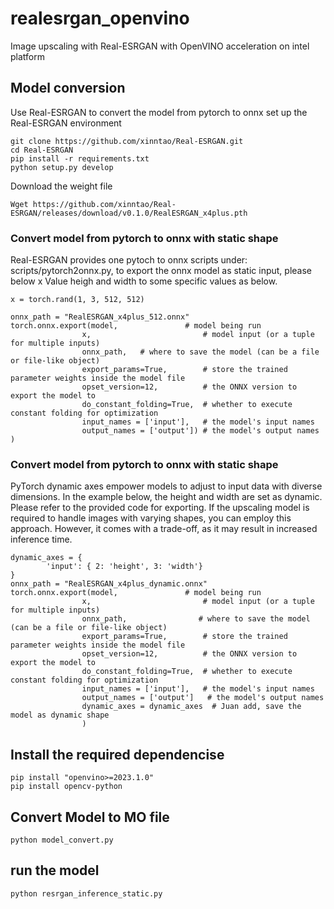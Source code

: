 # realesrgan_openvino
Image upscaling with Real-ESRGAN with OpenVINO acceleration on intel platform

## Model conversion 
Use Real-ESRGAN to convert the model from pytorch to onnx
set up the Real-ESRGAN environment 
```
git clone https://github.com/xinntao/Real-ESRGAN.git
cd Real-ESRGAN
pip install -r requirements.txt
python setup.py develop
```
Download the weight file 
```
Wget https://github.com/xinntao/Real-ESRGAN/releases/download/v0.1.0/RealESRGAN_x4plus.pth
```
### Convert model from pytorch to onnx with static shape
Real-ESRGAN provides one pytoch to onnx scripts under: scripts/pytorch2onnx.py, to export the onnx model as static input, please below x Value heigh and width to some specific values as below.
```
x = torch.rand(1, 3, 512, 512)

onnx_path = "RealESRGAN_x4plus_512.onnx"
torch.onnx.export(model,               # model being run
                x,                         # model input (or a tuple for multiple inputs)
                onnx_path,   # where to save the model (can be a file or file-like object)
                export_params=True,        # store the trained parameter weights inside the model file
                opset_version=12,          # the ONNX version to export the model to
                do_constant_folding=True,  # whether to execute constant folding for optimization
                input_names = ['input'],   # the model's input names
                output_names = ['output']) # the model's output names
)
```
### Convert model from pytorch to onnx with static shape
PyTorch dynamic axes empower models to adjust to input data with diverse dimensions. In the example below, the height and width are set as dynamic. Please refer to the provided code for exporting. If the upscaling model is required to handle images with varying shapes, you can employ this approach. However, it comes with a trade-off, as it may result in increased inference time.
```
dynamic_axes = {
        'input': { 2: 'height', 3: 'width'}
}
onnx_path = "RealESRGAN_x4plus_dynamic.onnx"
torch.onnx.export(model,               # model being run
                x,                         # model input (or a tuple for multiple inputs)
                onnx_path,                # where to save the model (can be a file or file-like object)
                export_params=True,        # store the trained parameter weights inside the model file
                opset_version=12,          # the ONNX version to export the model to
                do_constant_folding=True,  # whether to execute constant folding for optimization
                input_names = ['input'],   # the model's input names
                output_names = ['output']   # the model's output names
                dynamic_axes = dynamic_axes  # Juan add, save the model as dynamic shape
                )    

```
## Install the required dependencise 
```
pip install "openvino>=2023.1.0"
pip install opencv-python
```
## Convert Model to MO file
```
python model_convert.py
```

## run the model
```
python resrgan_inference_static.py
```
